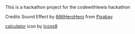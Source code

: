 This is a hackathon project for the codewithlewis hackathon





Credits 
Sound Effect by <a href="https://pixabay.com/users/666herohero-25759907/?utm_source=link-attribution&utm_medium=referral&utm_campaign=music&utm_content=21156">666HeroHero</a> from <a href="https://pixabay.com//?utm_source=link-attribution&utm_medium=referral&utm_campaign=music&utm_content=21156">Pixabay</a>

<a target="_blank" href="https://icons8.com/icon/z8FKxMpQhSTH/calculator">calculator</a> icon by <a target="_blank" href="https://icons8.com">Icons8</a>